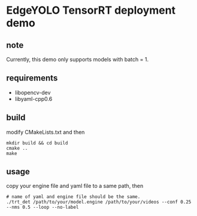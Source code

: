 # EdgeYOLO TensorRT deployment demo

## note

Currently, this demo only supports models with batch = 1.

## requirements

- libopencv-dev
- libyaml-cpp0.6

## build
modify CMakeLists.txt and then
```shell
mkdir build && cd build
cmake ..
make
```
## usage

copy your engine file and yaml file to a same path, then

```shell
# name of yaml and engine file should be the same.
./trt_det /path/to/your/model.engine /path/to/your/videos --conf 0.25 --nms 0.5 --loop --no-label
```
